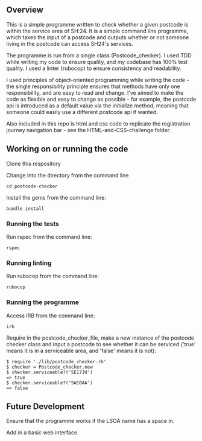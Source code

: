 ## Overview

This is a simple programme written to check whether a given postcode is within the service area of SH:24. It is a simple command line programme, which takes the input of a postcode and outputs whether or not someone living in the postcode can access SH24's services.

The programme is run from a single class (Postcode_checker). I used TDD while writing my code to ensure quality, and my codebase has 100% test quality. I used a linter (rubocop) to ensure consistency and readability.

I used principles of object-oriented programming while writing the code - the single responsibility principle ensures that methods have only one responsibility, and are easy to read and change. I've aimed to make the code as flexible and easy to change as possible - for example, the postcode api is introduced as a default value via the initialize method, meaning that someone could easily use a different postcode api if wanted.

Also included in this repo is html and css code to replicate the registration journey navigation bar - see the HTML-and-CSS-challenge folder.

## Working on or running the code

Clone this respository

Change into the directory from the command line

``cd postcode-checker``

Install the gems from the command line:

``bundle install``

### Running the tests

Run rspec from the command line:

``rspec``

### Running linting

Run rubocop from the command line:

``rubocop``

### Running the programme

Access IRB from the command line:

``irb``

Require in the postcode_checker_file, make a new instance of the postcode checker class and input a postcode to see whether it can be serviced ('true' means it is in a serviceable area, and 'false' means it is not):

```
$ require './lib/postcode_checker.rb'
$ checker = Postcode_checker.new
$ checker.serviceable?('SE17JU')
=> true
$ checker.serviceable?('SW10AA')
=> false
```

## Future Development

Ensure that the programme works if the LSOA name has a space in.

Add in a basic web interface.
